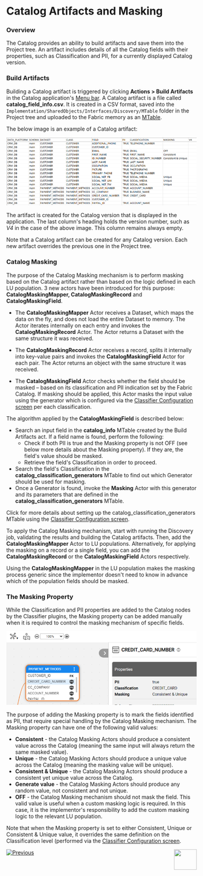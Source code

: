 <web>

# Catalog Artifacts and Masking

### Overview

The Catalog provides an ability to build artifacts and save them into the Project tree. An artifact includes details of all the Catalog fields with their properties, such as Classification and PII, for a currently displayed Catalog version. 

### Build Artifacts

Building a Catalog artifact is triggered by clicking **Actions > Build Artifacts** in the Catalog application's [Menu bar](05_catalog_app.md#menu-bar). A Catalog artifact is a file called **catalog_field_info.csv**. It is created in a CSV format, saved into the ```Implementation/SharedObjects/Interfaces/Discovery/MTable``` folder in the Project tree and uploaded to the Fabric memory as an [MTable](/articles/09_translations/06_mtables_overview.md).

The below image is an example of a Catalog artifact:

<img src="images/catalog_info_mtable.png" style="zoom:75%;" />

The artifact is created for the Catalog version that is displayed in the application. The last column's heading holds the version number, such as *V4* in the case of the above image. This column remains always empty.

Note that a Catalog artifact can be created for any Catalog version. Each new artifact overrides the previous one in the Project tree.

### Catalog Masking

The purpose of the Catalog Masking mechanism is to perform masking based on the Catalog artifact rather than based on the logic defined in each LU population. 3 new actors have been introduced for this purpose: **CatalogMaskingMapper, CatalogMaskingRecord** and **CatalogMaskingField**.

* The **CatalogMaskingMapper** Actor receives a Dataset, which maps the data on the fly, and does not load the entire Dataset to memory. The Actor iterates internally on each entry and invokes the **CatalogMaskingRecord** Actor. The Actor returns a Dataset with the same structure it was received.

* The **CatalogMaskingRecord** Actor receives a record, splits it internally into key-value pairs and invokes the **CatalogMaskingField** Actor for each pair. The Actor returns an object with the same structure it was received.

* The **CatalogMaskingField** Actor checks whether the field should be masked – based on its classification and PII indication set by the Fabric Catalog. If masking should be applied, this Actor masks the input value using the generator which is configured via the [Classifier Configuration screen](05_catalog_app.md#classifier-configuration) per each classification.

The algorithm applied by the **CatalogMaskingField** is described below:

* Search an input field in the **catalog_info** MTable created by the Build Artifacts act. If a field name is found, perform the following:
  * Check if both PII is true and the Masking property is not OFF (see below more details about the Masking property). If they are, the field's value should be masked. 
  * Retrieve the field's Classification in order to proceed.
* Search the field's Classification in the **catalog_classification_generators** MTable to find out which Generator should be used for masking.
* Once a Generator is found, invoke the **Masking** Actor with this generator and its parameters that are defined in the **catalog_classification_generators** MTable.

Click for more details about setting up the catalog_classification_generators MTable using the [Classifier Configuration screen](10_classifier_configuration.md).

To apply the Catalog Masking mechanism, start with running the Discovery job, validating the results and building the Catalog artifacts. Then, add the **CatalogMaskingMapper** Actor to LU populations. Alternatively, for applying the masking on a record or a single field, you can add the **CatalogMaskingRecord** or the **CatalogMaskingField** Actors respectively. 

Using the **CatalogMaskingMapper** in the LU population makes the masking process generic since the implementor doesn't need to know in advance which of the population fields should be masked. 

### The Masking Property

While the Classification and PII properties are added to the Catalog nodes by the Classifier plugins, the Masking property can be added manually when it is required to control the masking mechanism of specific fields. 

<img src="images/masking_prop.png" style="zoom:80%;" />

The purpose of adding the Masking property is to mark the fields identified as PII, that require special handling by the Catalog Masking mechanism. The Masking property can have one of the following valid values:

* **Consistent** - the Catalog Masking Actors should produce a consistent value across the Catalog (meaning the same input will always return the same masked value).
* **Unique** - the Catalog Masking Actors should produce a unique value across the Catalog (meaning the masking value will be unique).
* **Consistent & Unique** - the Catalog Masking Actors should produce a consistent yet unique value across the Catalog.
* **Generate value** - the Catalog Masking Actors should produce any random value, not consistent and not unique. 
* **OFF** - the Catalog Masking mechanism should not mask the field. This valid value is useful when a custom masking logic is required. In this case, it is the implementor's responsibility to add the custom masking logic to the relevant LU population.

Note that when the Masking property is set to either Consistent, Unique or Consistent & Unique value, it overrides the same definition on the Classification level (performed via the [Classifier Configuration screen](10_classifier_configuration.md).



[![Previous](/articles/images/Previous.png)](08_search_catalog.md)[<img align="right" width="60" height="54" src="/articles/images/Next.png">](10_classifier_configuration.md) 

</web>





